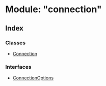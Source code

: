 # Module: "connection"

## Index

### Classes

* [Connection](../classes/_connection_.connection.md)

### Interfaces

* [ConnectionOptions](../interfaces/_connection_.connectionoptions.md)
